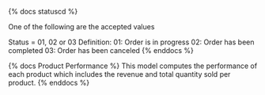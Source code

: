 {% docs statuscd %} 

One of the following are the accepted values

Status = 01, 02 or 03
Definition: 01: Order is in progress
            02: Order has been completed
            03: Order has been canceled
{% enddocs %}

{% docs Product Performance %} 
This model computes the performance of each product which includes the revenue and total quantity sold per product. 
{% enddocs %}